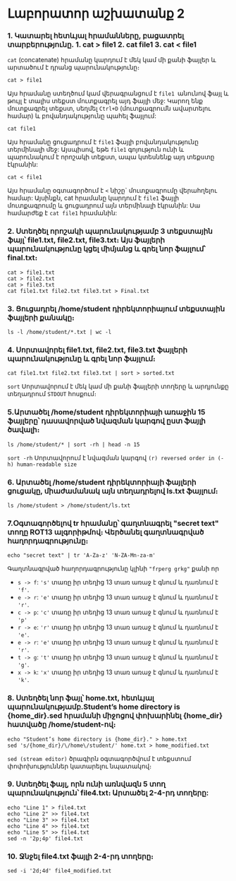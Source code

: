 # Լաբորատոր աշխատանք 2

### 1. Կատարել հետևյալ հրամանները, բացատրել տարբերությունը․ 1. cat > file1 2. cat file1 3. cat < file1

```cat```  (concatenate) հրամանը կարդում է մեկ կամ մի քանի ֆայլեր և արտածում է դրանց պարունակությունը։

```
cat > file1
```
Այս հրամանը ստեղծում կամ վերագրանցում է ```file1 ```անունով ֆայլ և թույլ է տալիս տեքստ մուտքագրել այդ ֆայլի մեջ: Կարող ենք մուտքագրել տեքստ, սեղմել ```Ctrl+D``` (մուտքագրումն ավարտելու համար) և բովանդակությունը պահել ֆայլում:
```
cat file1
```
Այս հրամանը ցուցադրում է ```file1``` ֆայլի բովանդակությունը տերմինալի մեջ: Այսպիսով, եթե ```file1``` գոյություն ունի և պարունակում է որոշակի տեքստ, ապա կտեսնենք այդ տեքստը էկրանին:
```
cat < file1
```
Այս հրամանը օգտագործում է ```<``` նիշը` մուտքագրումը վերահղելու համար: Այսինքն, cat հրամանը կարդում է ```file1``` ֆայլի մուտքագրումը և ցուցադրում այն ​​տերմինալի էկրանին: Սա համարժեք է ```cat file1``` հրամանին:

### 2. Ստեղծել որոշակի պարունակությամբ 3 տեքստային ֆայլ՝ file1.txt, file2.txt, file3.txt։ Այս ֆայլերի պարունակությունը կցել միմյանց և գրել նոր ֆայլում՝ final.txt։
```
cat > file1.txt
cat > file2.txt
cat > file3.txt
cat file1.txt file2.txt file3.txt > Final.txt
```

### 3. Ցուցադրել /home/student դիրեկտորիայում տեքստային ֆայլերի քանակը։

```
ls -l /home/student/*.txt | wc -l
```

### 4. Սորտավորել file1.txt, file2.txt, file3.txt ֆայլերի պարունակությունը և գրել նոր ֆայլում։

```
cat file1.txt file2.txt file3.txt | sort > sorted.txt
```

```sort``` Սորտավորում է մեկ կամ մի քանի ֆայլերի տողերը և արդյունքը տեղադրում ```STDOUT``` հոսքում։

### 5.Արտածել /home/student դիրեկտորիայի առաջին 15 ֆայլերը՝ դասավորված նվազման կարգով ըստ ֆայլի ծավալի։

```
ls /home/student/* | sort -rh | head -n 15
```

```sort -rh``` Սորտավորում է նվազման կարգով ```(r) reversed order in (-h) human-readable size```


### 6. Արտածել /home/student դիրեկտորիայի ֆայլերի ցուցակը, միաժամանակ այն տեղադրելով ls.txt ֆայլում։

```
ls /home/student > /home/student/ls.txt
```

### 7.Օգտագործելով tr հրամանը՝ գաղտնագրել "secret text" տողը ROT13 ալգորիթմով։ Վերծանել գաղտնագրված հաղորդագրությունը։

```
echo "secret text" | tr 'A-Za-z' 'N-ZA-Mn-za-m'
```
Գաղտնագրված հաղորդագրությունը կլինի ```"frperg grkg"``` քանի որ 
* ```s -> f```: ```'s'``` տառը իր տեղից 13 տառ առաջ է գնում և դառնում է ```'f'```.
* ```e -> r```: ```'e'``` տառը իր տեղից 13 տառ առաջ է գնում և դառնում է ```'r'```.
* ```c -> p```: ```'c'``` տառը իր տեղից 13 տառ առաջ է գնում և դառնում է ```'p'``` 
* ```r -> e```: ```'r'``` տառը իր տեղից 13 տառ առաջ է գնում և դառնում է ```'e'```.
* ```e -> r```: ```'e'``` տառը իր տեղից 13 տառ առաջ է գնում և դառնում է ```'r'```.
* ```t -> g```: ```'t'``` տառը իր տեղից 13 տառ առաջ է գնում և դառնում է ```'g'```.
* ```x -> k```: ```'x'``` տառը իր տեղից 13 տառ առաջ է գնում և դառնում է ```'k'```. 

### 8. Ստեղծել նոր ֆայլ՝ home.txt, հետևյալ պարունակությամբ․Student’s home directory is {home_dir}.sed հրամանի միջոցով փոխարինել {home_dir} հատվածը /home/student-ով։

```
echo "Student’s home directory is {home_dir}." > home.txt
sed 's/{home_dir}/\/home\/student/' home.txt > home_modified.txt
```
```sed (stream editor)``` ծրագիրն օգտագործվում է տեքստում փոփոխություններ
կատարելու նպատակով։

### 9. Ստեղծել ֆայլ, որն ունի առնվազն 5 տող պարունակություն՝ file4.txt։ Արտածել 2-4-րդ տողերը:

```
echo "Line 1" > file4.txt
echo "Line 2" >> file4.txt
echo "Line 3" >> file4.txt
echo "Line 4" >> file4.txt
echo "Line 5" >> file4.txt
sed -n '2p;4p' file4.txt
```

### 10. Ջնջել file4.txt ֆայլի 2-4-րդ տողերը։

```
sed -i '2d;4d' file4_modified.txt
```
